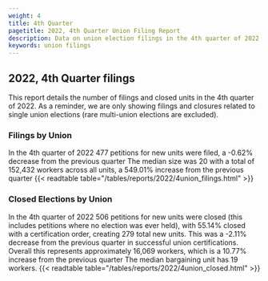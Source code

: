 ```yaml
---
weight: 4
title: 4th Quarter
pagetitle: 2022, 4th Quarter Union Filing Report
description: Data on union election filings in the 4th quarter of 2022
keywords: union filings
---
```


## 2022, 4th Quarter filings

This report details the number of filings and closed units in the 4th quarter of 2022. As a reminder, we are only showing filings and closures related to single union elections (rare multi-union elections are excluded).

### Filings by Union
In the 4th quarter of 2022 477 petitions for new units were filed, a -0.62% decrease from the previous quarter The median size was 20 with a total of 152,432 workers across all units, a 549.01% increase from the previous quarter
{{< readtable table="/tables/reports/2022/4union_filings.html" >}}

### Closed Elections by Union
In the 4th quarter of 2022 506 petitions for new units were closed (this includes petitions where no election was ever held), with 55.14% closed with a certification order, creating 279 total new units. This was a -2.11% decrease from the previous quarter in successful union certifications. Overall this represents approximately 16,069 workers, which is a 10.77% increase from the previous quarter The median bargaining unit has 19 workers.
{{< readtable table="/tables/reports/2022/4union_closed.html" >}}
